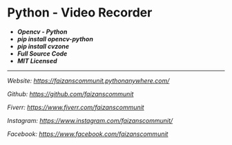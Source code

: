 # Python - Video Recorder
- ***Opencv - Python***
- ***pip install opencv-python***
- ***pip install cvzone***
- ***Full Source Code***
- ***MIT Licensed***
------------
*Website: https://faizanscommunit.pythonanywhere.com/*

*Github: https://github.com/faizanscommunit*

*Fiverr: https://www.fiverr.com/faizanscommunit*

*Instagram: https://www.instagram.com/faizanscommunit/*

*Facebook: https://www.facebook.com/faizanscommunit*
